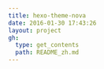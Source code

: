 ```yaml
---
title: hexo-theme-nova
date: 2016-01-30 17:43:26
layout: project
gh:
  type: get_contents
  path: README_zh.md
---
```


